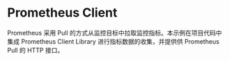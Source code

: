 # Prometheus Client

Prometheus 采用 Pull 的方式从监控目标中拉取监控指标。本示例在项目代码中集成 Prometheus Client Library 进行指标数据的收集，并提供供 Prometheus Pull 的 HTTP 接口。